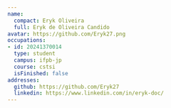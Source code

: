 ```yaml
---
name:
  compact: Eryk Oliveira
  full: Eryk de Oliveira Candido
avatar: https://github.com/Eryk27.png
occupations:
- id: 20241370014
  type: student
  campus: ifpb-jp
  course: cstsi
  isFinished: false
addresses:
  github: https://github.com/Eryk27
  linkedin: https://www.linkedin.com/in/eryk-doc/
---
```

